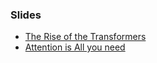### Slides
- [The Rise of the Transformers](https://docs.google.com/presentation/d/1LawgSag6jmwqnQ5O4tDzn_1UOBNn9kR8cQSkb3HmxWs/edit?usp=sharing)
- [Attention is All you need](https://docs.google.com/presentation/d/1kQKtRhu0NtvLDVWdXv37Y7PPY8_XH2VOYmb4XPFwtFk/edit?usp=sharing)
